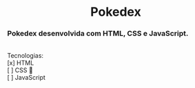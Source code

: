 <h1 align="center">Pokedex</h1>

### Pokedex desenvolvida com HTML, CSS e JavaScript.

<br>
Tecnologias:<br>
[x] HTML<br>
[ ] CSS 🎨<br>
[ ] JavaScript <br>
<br>
